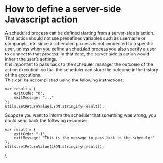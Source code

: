 # How to define a server-side Javascript action

A scheduled process can be defined starting from a server-side js action.\
That action should not use predefined variables such as username or companyId, etc since a scheduled process is not connected to a specific user, unless when you define a scheduled process you also specify a user to connect to that process: in that case, the server-side js action would inherit the user’s settings.\
It is important to pass back to the scheduler manager the outcome of the action execution, so that the scheduler can store the outcome in the history of the executions.\
This can be accomplished using the following instructions:

```
var result = {  
    exitCode: "0",  
    exitMessage: "..."  
};  
utils.setReturnValue(JSON.stringify(result));
```

Suppose you want to inform the scheduler that something was wrong, you could send back the following response:

```
var result = {  
    exitCode: "-1",  
    exitMessage: "This is the message to pass back to the scheduler"
};  
utils.setReturnValue(JSON.stringify(result));
```

\
